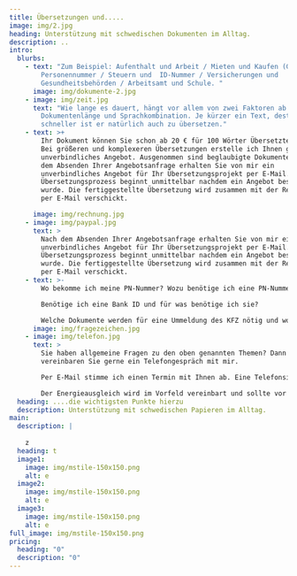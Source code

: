 ```yaml
---
title: Übersetzungen und.....
image: img/2.jpg
heading: Unterstützung mit schwedischen Dokumenten im Alltag.
description: ..
intro:
  blurbs:
    - text: "Zum Beispiel: Aufenthalt und Arbeit / Mieten und Kaufen (Gutachten) /
        Personennummer / Steuern und  ID-Nummer / Versicherungen und
        Gesundheitsbehörden / Arbeitsamt und Schule. "
      image: img/dokumente-2.jpg
    - image: img/zeit.jpg
      text: "Wie lange es dauert, hängt vor allem von zwei Faktoren ab:
        Dokumentenlänge und Sprachkombination. Je kürzer ein Text, desto
        schneller ist er natürlich auch zu übersetzen."
    - text: >+
        Ihr Dokument können Sie schon ab 20 € für 100 Wörter Übersetzten lassen.
        Bei größeren und komplexeren Übersetzungen erstelle ich Ihnen gerne ein
        unverbindliches Angebot. Ausgenommen sind beglaubigte Dokumente. Nach
        dem Absenden Ihrer Angebotsanfrage erhalten Sie von mir ein
        unverbindliches Angebot für Ihr Übersetzungsprojekt per E-Mail. Der
        Übersetzungsprozess beginnt unmittelbar nachdem ein Angebot bestätigt
        wurde. Die fertiggestellte Übersetzung wird zusammen mit der Rechnung
        per E-Mail verschickt. 

      image: img/rechnung.jpg
    - image: img/paypal.jpg
      text: >
        Nach dem Absenden Ihrer Angebotsanfrage erhalten Sie von mir ein
        unverbindliches Angebot für Ihr Übersetzungsprojekt per E-Mail. Der
        Übersetzungsprozess beginnt unmittelbar nachdem ein Angebot bestätigt
        wurde. Die fertiggestellte Übersetzung wird zusammen mit der Rechnung
        per E-Mail verschickt. 
    - text: >-
        Wo bekomme ich meine PN-Nummer? Wozu benötige ich eine PN-Nummer?

        Benötige ich eine Bank ID und für was benötige ich sie?

        Welche Dokumente werden für eine Ummeldung des KFZ nötig und wo kann ich mein Auto ummelden? Bei einem Hauskauf beispielsweise, ist ein Gutachten in schriftlicher Form vorhanden. Übersetzen kann man dieses Gutachten auch per Software, aber der Inhalt eines Gutachtens ist wesentlich mehr als „nur“ eine Übersetzung.  Hier gibt es oft einige Punkte zu beachten, die speziell nur hier in Schweden zu beachten sind.  
      image: img/fragezeichen.jpg
    - image: img/telefon.jpg
      text: >
        Sie haben allgemeine Fragen zu den oben genannten Themen? Dann
        vereinbaren Sie gerne ein Telefongespräch mit mir.

        Per E-Mail stimme ich einen Termin mit Ihnen ab. Eine Telefonsitzung dauert ca. 15- 30 Minuten und der Energieausgleich beträgt 35, €. Es ist ratsam, vor der Beratung formlos eine „kurze“ Mail zu verfassen, in der die hauptsächlichen Fragen skizziert werden. Hier ist es auch wichtig zu wissen um welche Kommune/Bundesland es sich handelt. Somit bin ich vorbereitet und kann den Telefontermin für Sie und mich effektiv nutzen.

        Der Energieausgleich wird im Vorfeld vereinbart und sollte vor der Beratung auf mein Konto oder per PayPal eingegangen sein.
  heading: ....die wichtigsten Punkte hierzu
  description: Unterstützung mit schwedischen Papieren im Alltag.
main:
  description: |
    
    z
  heading: t
  image1:
    image: img/mstile-150x150.png
    alt: e
  image2:
    image: img/mstile-150x150.png
    alt: e
  image3:
    image: img/mstile-150x150.png
    alt: e
full_image: img/mstile-150x150.png
pricing:
  heading: "0"
  description: "0"
---
```

